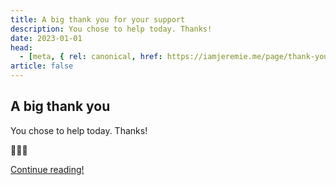```yaml
---
title: A big thank you for your support
description: You chose to help today. Thanks!
date: 2023-01-01
head:
  - [meta, { rel: canonical, href: https://iamjeremie.me/page/thank-you/ }]
article: false
---
```


## A big thank you

You chose to help today. Thanks!

💖💖💖

[Continue reading!](../article)
